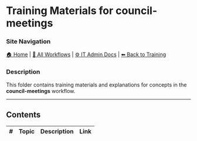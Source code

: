 # Training Materials for council-meetings

### Site Navigation
[🏠 Home](../../../README.md) | [📂 All Workflows](../../../users/users.md) | [⚙ IT Admin Docs](../../../it-admins/README.md) | [⬅ Back to Training](../README.md)

### Description
This folder contains training materials and explanations for concepts in the **council-meetings** workflow.

---

## Contents

| **#** | **Topic** | **Description** | **Link** |
|---|---|---|---|
